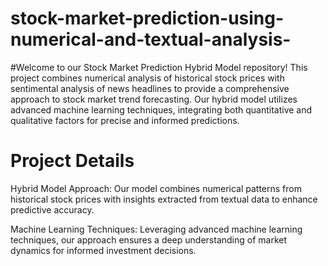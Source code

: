 # stock-market-prediction-using-numerical-and-textual-analysis-

#Welcome to our Stock Market Prediction Hybrid Model repository! This project combines numerical analysis of historical stock prices with sentimental analysis of news headlines to provide a comprehensive approach to stock market trend forecasting. Our hybrid model utilizes advanced machine learning techniques, integrating both quantitative and qualitative factors for precise and informed predictions.

# Project Details
Hybrid Model Approach: Our model combines numerical patterns from historical stock prices with insights extracted from textual data to enhance predictive accuracy.

Machine Learning Techniques: Leveraging advanced machine learning techniques, our approach ensures a deep understanding of market dynamics for informed investment decisions.
